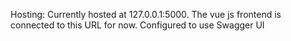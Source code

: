 Hosting: Currently hosted at 127.0.0.1:5000. The vue js frontend is connected to this URL for now. 
Configured to use Swagger UI
